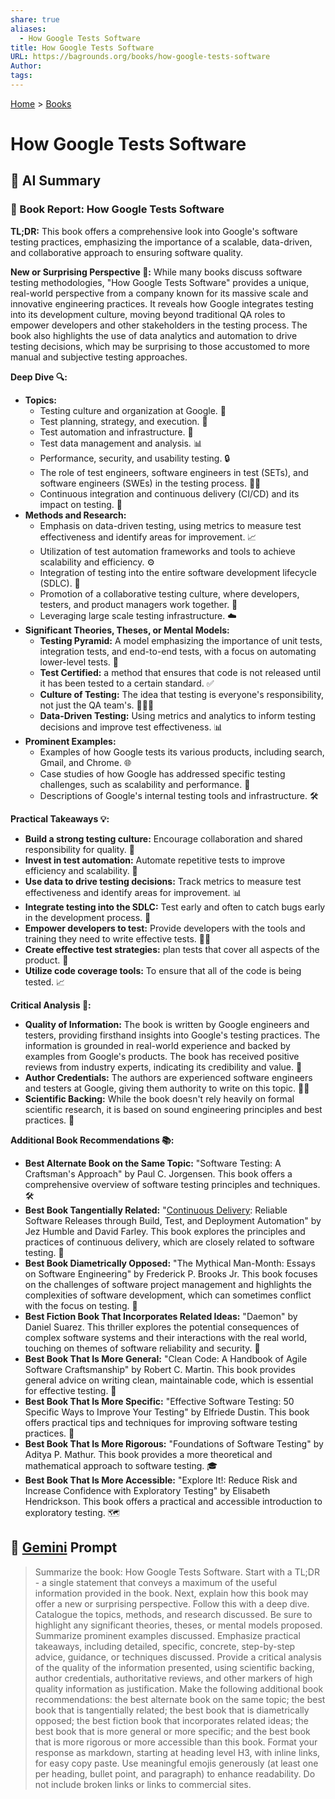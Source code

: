 ```yaml
---
share: true
aliases:
  - How Google Tests Software
title: How Google Tests Software
URL: https://bagrounds.org/books/how-google-tests-software
Author: 
tags: 
---
```

[Home](../index.md) > [Books](./index.md)  
# How Google Tests Software  
## 🤖 AI Summary  
### 📖 Book Report: How Google Tests Software  
**TL;DR:** This book offers a comprehensive look into Google's software testing practices, emphasizing the importance of a scalable, data-driven, and collaborative approach to ensuring software quality.  
  
**New or Surprising Perspective 🤔:** While many books discuss software testing methodologies, "How Google Tests Software" provides a unique, real-world perspective from a company known for its massive scale and innovative engineering practices. It reveals how Google integrates testing into its development culture, moving beyond traditional QA roles to empower developers and other stakeholders in the testing process. The book also highlights the use of data analytics and automation to drive testing decisions, which may be surprising to those accustomed to more manual and subjective testing approaches.  
  
**Deep Dive 🔍:**  
* **Topics:**  
    * Testing culture and organization at Google. 🤝  
    * Test planning, strategy, and execution. 📝  
    * Test automation and infrastructure. 🤖  
    * Test data management and analysis. 📊  
    * Performance, security, and usability testing. 🔒  
    * The role of test engineers, software engineers in test (SETs), and software engineers (SWEs) in the testing process. 🧑‍💻  
    * Continuous integration and continuous delivery (CI/CD) and its impact on testing. 🚀  
* **Methods and Research:**  
    * Emphasis on data-driven testing, using metrics to measure test effectiveness and identify areas for improvement. 📈  
    * Utilization of test automation frameworks and tools to achieve scalability and efficiency. ⚙️  
    * Integration of testing into the entire software development lifecycle (SDLC). 🔄  
    * Promotion of a collaborative testing culture, where developers, testers, and product managers work together. 🤝  
    * Leveraging large scale testing infrastructure. ☁️  
* **Significant Theories, Theses, or Mental Models:**  
    * **Testing Pyramid:** A model emphasizing the importance of unit tests, integration tests, and end-to-end tests, with a focus on automating lower-level tests. 🔺  
    * **Test Certified:** a method that ensures that code is not released until it has been tested to a certain standard. ✅  
    * **Culture of Testing:** The idea that testing is everyone's responsibility, not just the QA team's. 🧑‍🤝‍🧑  
    * **Data-Driven Testing:** Using metrics and analytics to inform testing decisions and improve test effectiveness. 📊  
* **Prominent Examples:**  
    * Examples of how Google tests its various products, including search, Gmail, and Chrome. 🌐  
    * Case studies of how Google has addressed specific testing challenges, such as scalability and performance. 💼  
    * Descriptions of Google's internal testing tools and infrastructure. 🛠️  
  
**Practical Takeaways 💡:**  
* **Build a strong testing culture:** Encourage collaboration and shared responsibility for quality. 🤝  
* **Invest in test automation:** Automate repetitive tests to improve efficiency and scalability. 🤖  
* **Use data to drive testing decisions:** Track metrics to measure test effectiveness and identify areas for improvement. 📊  
* **Integrate testing into the SDLC:** Test early and often to catch bugs early in the development process. 🔄  
* **Empower developers to test:** Provide developers with the tools and training they need to write effective tests. 🧑‍💻  
* **Create effective test strategies:** plan tests that cover all aspects of the product. 📝  
* **Utilize code coverage tools:** To ensure that all of the code is being tested. 📈  
  
**Critical Analysis 🧐:**  
* **Quality of Information:** The book is written by Google engineers and testers, providing firsthand insights into Google's testing practices. The information is grounded in real-world experience and backed by examples from Google's products. The book has received positive reviews from industry experts, indicating its credibility and value. 💯  
* **Author Credentials:** The authors are experienced software engineers and testers at Google, giving them authority to write on this topic. 🧑‍💻  
* **Scientific Backing:** While the book doesn't rely heavily on formal scientific research, it is based on sound engineering principles and best practices. 🧪  
  
**Additional Book Recommendations 📚:**  
* **Best Alternate Book on the Same Topic:** "Software Testing: A Craftsman's Approach" by Paul C. Jorgensen. This book offers a comprehensive overview of software testing principles and techniques. 🛠️  
* **Best Book Tangentially Related:** "[Continuous Delivery](./continuous-delivery.md): Reliable Software Releases through Build, Test, and Deployment Automation" by Jez Humble and David Farley. This book explores the principles and practices of continuous delivery, which are closely related to software testing. 🚀  
* **Best Book Diametrically Opposed:** "The Mythical Man-Month: Essays on Software Engineering" by Frederick P. Brooks Jr. This book focuses on the challenges of software project management and highlights the complexities of software development, which can sometimes conflict with the focus on testing. 🚧  
* **Best Fiction Book That Incorporates Related Ideas:** "Daemon" by Daniel Suarez. This thriller explores the potential consequences of complex software systems and their interactions with the real world, touching on themes of software reliability and security. 🤖  
* **Best Book That Is More General:** "Clean Code: A Handbook of Agile Software Craftsmanship" by Robert C. Martin. This book provides general advice on writing clean, maintainable code, which is essential for effective testing. 🧹  
* **Best Book That Is More Specific:** "Effective Software Testing: 50 Specific Ways to Improve Your Testing" by Elfriede Dustin. This book offers practical tips and techniques for improving software testing practices. 🎯  
* **Best Book That Is More Rigorous:** "Foundations of Software Testing" by Aditya P. Mathur. This book provides a more theoretical and mathematical approach to software testing. 🎓  
* **Best Book That Is More Accessible:** "Explore It!: Reduce Risk and Increase Confidence with Exploratory Testing" by Elisabeth Hendrickson. This book offers a practical and accessible introduction to exploratory testing. 🗺️  
  
## 💬 [Gemini](https://gemini.google.com) Prompt  
> Summarize the book: How Google Tests Software. Start with a TL;DR - a single statement that conveys a maximum of the useful information provided in the book. Next, explain how this book may offer a new or surprising perspective. Follow this with a deep dive. Catalogue the topics, methods, and research discussed. Be sure to highlight any significant theories, theses, or mental models proposed. Summarize prominent examples discussed. Emphasize practical takeaways, including detailed, specific, concrete, step-by-step advice, guidance, or techniques discussed. Provide a critical analysis of the quality of the information presented, using scientific backing, author credentials, authoritative reviews, and other markers of high quality information as justification. Make the following additional book recommendations: the best alternate book on the same topic; the best book that is tangentially related; the best book that is diametrically opposed; the best fiction book that incorporates related ideas; the best book that is more general or more specific; and the best book that is more rigorous or more accessible than this book. Format your response as markdown, starting at heading level H3, with inline links, for easy copy paste. Use meaningful emojis generously (at least one per heading, bullet point, and paragraph) to enhance readability. Do not include broken links or links to commercial sites.
